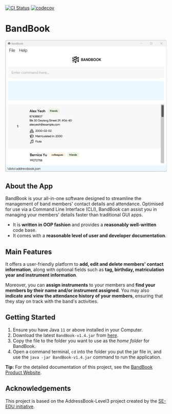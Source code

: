 [![CI Status](https://github.com/AY2324S2-CS2103T-T15-3/tp/workflows/Java%20CI/badge.svg)](https://github.com/AY2324S2-CS2103T-T15-3/tp/actions)
[![codecov](https://codecov.io/gh/AY2324S2-CS2103T-T15-3/tp/branch/master/graph/badge.svg)](https://app.codecov.io/gh/AY2324S2-CS2103T-T15-3/tp)

# BandBook

![Ui](docs/images/Ui.png)

## About the App

BandBook is your all-in-one software designed to streamline the management of band members' contact details and
attendance. Optimised for use via a Command Line Interface (CLI), BandBook can assist you in managing your members' details
faster than traditional GUI apps.

  * It is **written in OOP fashion** and provides a **reasonably well-written** code base.
  * It comes with a **reasonable level of user and developer documentation**.

## Main Features
It offers a user-friendly platform to **add, edit and delete members' contact information**,
along with optional fields such as **tag, birthday, matriculation year and instrument information**.

Moreover, you can **assign instruments** to your members and **find your members by their name and/or instrument
assigned**. You may also **indicate and view the attendance history of your members**, ensuring that they stay on
track with the band's activities.

## Getting Started
1. Ensure you have Java `11` or above installed in your Computer.
2. Download the latest `BandBook-v1.4.jar` from [here](https://github.com/AY2324S2-CS2103T-T15-3/tp/releases).
3. Copy the file to the folder you want to use as the _home folder_ for BandBook.
4. Open a command terminal, `cd` into the folder you put the jar file in, and use the `java -jar BandBook-v1.4.jar`
   command to run the application.

<box type="tip" seamless>

**Tip:** For the detailed documentation of this project, see the [BandBook Product Website](https://ay2324s2-cs2103t-t15-3.github.io/tp/).

</box>

## Acknowledgements
This project is based on the AddressBook-Level3 project created by the [SE-EDU initiative](https://se-education.org).
